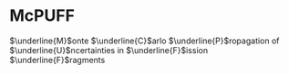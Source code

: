 # McPUFF
$\underline{M}$onte $\underline{C}$arlo $\underline{P}$ropagation of $\underline{U}$ncertainties in $\underline{F}$ission $\underline{F}$ragments

